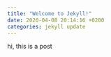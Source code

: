 ```yaml
---
title: "Welcome to Jekyll!"
date: 2020-04-08 20:14:16 +0200
categories: jekyll update
---
```


hi, this is a post